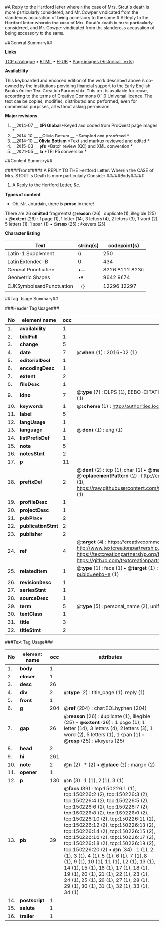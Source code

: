 #A Reply to the Hertford letter wherein the case of Mrs. Stout's death is more particularly considered, and Mr. Cowper vindicated from the slanderous accusation of being accessory to the same.#
A Reply to the Hertford letter wherein the case of Mrs. Stout's death is more particularly considered, and Mr. Cowper vindicated from the slanderous accusation of being accessory to the same.

##General Summary##

**Links**

[TCP catalogue](http://www.ota.ox.ac.uk/tcp/)  • 
[HTML](http://tei.it.ox.ac.uk/tcp/Texts-HTML/free/A91/A91666.html)  • 
[EPUB](http://tei.it.ox.ac.uk/tcp/Texts-EPUB/free/A91/A91666.epub) • 
[Page images (Historical Texts)](https://historicaltexts.jisc.ac.uk/eebo-36282332e)

**Availability**

This keyboarded and encoded edition of the work described above is co-owned by the
    institutions providing financial support to the Early English Books Online Text Creation
    Partnership. This text is available for reuse, according to the terms of  Creative Commons 0 1.0 Universal
    licence. The text can be copied, modified, distributed and performed, even for commercial
    purposes, all without asking permission.

**Major revisions**

1. __2014-07 __ __SPi Global__ *Keyed and coded from ProQuest page images *
1. __2014-10 __ __Olivia Bottum __ *Sampled and proofread *
1. __2014-10 __ __Olivia Bottum__ *Text and markup reviewed and edited *
1. __2015-03 __ __pfs__ *Batch review (QC) and XML conversion *
1. __2021-05 __ __lb__ *TEI P5 conversion *

##Content Summary##

#####Front#####
A REPLY TO THE Hertford Letter: Wherein the CASE of Mrs. STOƲT's Death Is more particularly Consider
#####Body#####

1. A Reply to the Hertford Letter, &c.

**Types of content**

  * Oh, Mr. Jourdain, there is **prose** in there!

There are 26 **omitted** fragments! 
 @__reason__ (26) : duplicate (1), illegible (25)  •  @__extent__ (26) : 1 page (1), 1 letter (14), 3 letters (4), 2 letters (3), 1 word (2), 5 letters (1), 1 span (1)  •  @__resp__ (25) : #keyers (25)

**Character listing**


|Text|string(s)|codepoint(s)|
|---|---|---|
|Latin-1 Supplement|ú|250|
|Latin Extended-B|Ʋ|434|
|General Punctuation|•—…|8226 8212 8230|
|Geometric Shapes|▪◊|9642 9674|
|CJKSymbolsandPunctuation|〈〉|12296 12297|

##Tag Usage Summary##

###Header Tag Usage###

|No|element name|occ|attributes|
|---|---|---|---|
|1.|__availability__|1||
|2.|__biblFull__|1||
|3.|__change__|5||
|4.|__date__|7| @__when__ (1) : 2016-02 (1)|
|5.|__editorialDecl__|1||
|6.|__encodingDesc__|1||
|7.|__extent__|2||
|8.|__fileDesc__|1||
|9.|__idno__|7| @__type__ (7) : DLPS (1), EEBO-CITATION (1), VID (1), EEBO-PROQUEST (1), STC (2), OCLC (1)|
|10.|__keywords__|1| @__scheme__ (1) : http://authorities.loc.gov/ (1)|
|11.|__label__|5||
|12.|__langUsage__|1||
|13.|__language__|1| @__ident__ (1) : eng (1)|
|14.|__listPrefixDef__|1||
|15.|__note__|5||
|16.|__notesStmt__|2||
|17.|__p__|11||
|18.|__prefixDef__|2| @__ident__ (2) : tcp (1), char (1)  •  @__matchPattern__ (2) : ([0-9\-]+):([0-9IVX]+) (1), (.+) (1)  •  @__replacementPattern__ (2) : http://eebo.chadwyck.com/downloadtiff?vid=$1&page=$2 (1), https://raw.githubusercontent.com/textcreationpartnership/Texts/master/tcpchars.xml#$1 (1)|
|19.|__profileDesc__|1||
|20.|__projectDesc__|1||
|21.|__pubPlace__|2||
|22.|__publicationStmt__|2||
|23.|__publisher__|2||
|24.|__ref__|4| @__target__ (4) : https://creativecommons.org/publicdomain/zero/1.0/ (1), http://www.textcreationpartnership.org/docs/. (1), https://textcreationpartnership.org/faq/#faq05 (1), https://github.com/textcreationpartnership (1)|
|25.|__relatedItem__|1| @__type__ (1) : facs (1)  •  @__target__ (1) : https://data.historicaltexts.jisc.ac.uk/view?pubId=eebo-e (1)|
|26.|__revisionDesc__|1||
|27.|__seriesStmt__|1||
|28.|__sourceDesc__|1||
|29.|__term__|5| @__type__ (5) : personal_name (2), uniform_title (1), topical_term (2)|
|30.|__textClass__|1||
|31.|__title__|3||
|32.|__titleStmt__|2||


###Text Tag Usage###

|No|element name|occ|attributes|
|---|---|---|---|
|1.|__body__|1||
|2.|__closer__|1||
|3.|__desc__|26||
|4.|__div__|2| @__type__ (2) : title_page (1), reply (1)|
|5.|__front__|1||
|6.|__g__|204| @__ref__ (204) : char:EOLhyphen (204)|
|7.|__gap__|26| @__reason__ (26) : duplicate (1), illegible (25)  •  @__extent__ (26) : 1 page (1), 1 letter (14), 3 letters (4), 2 letters (3), 1 word (2), 5 letters (1), 1 span (1)  •  @__resp__ (25) : #keyers (25)|
|8.|__head__|2||
|9.|__hi__|261||
|10.|__note__|2| @__n__ (2) : * (2)  •  @__place__ (2) : margin (2)|
|11.|__opener__|1||
|12.|__p__|130| @__n__ (3) : 1 (1), 2 (1), 3 (1)|
|13.|__pb__|39| @__facs__ (39) : tcp:150226:1 (1), tcp:150226:2 (2), tcp:150226:3 (2), tcp:150226:4 (2), tcp:150226:5 (2), tcp:150226:6 (2), tcp:150226:7 (2), tcp:150226:8 (2), tcp:150226:9 (2), tcp:150226:10 (2), tcp:150226:11 (2), tcp:150226:12 (2), tcp:150226:13 (2), tcp:150226:14 (2), tcp:150226:15 (2), tcp:150226:16 (2), tcp:150226:17 (2), tcp:150226:18 (2), tcp:150226:19 (2), tcp:150226:20 (2)  •  @__n__ (34) : 1 (1), 2 (1), 3 (1), 4 (1), 5 (1), 6 (1), 7 (1), 8 (1), 9 (1), 10 (1), 11 (1), 12 (1), 13 (1), 14 (1), 15 (1), 16 (1), 17 (1), 18 (1), 19 (1), 20 (1), 21 (1), 22 (1), 23 (1), 24 (1), 25 (1), 26 (1), 27 (1), 28 (1), 29 (1), 30 (1), 31 (1), 32 (1), 33 (1), 34 (1)|
|14.|__postscript__|1||
|15.|__salute__|1||
|16.|__trailer__|1||
